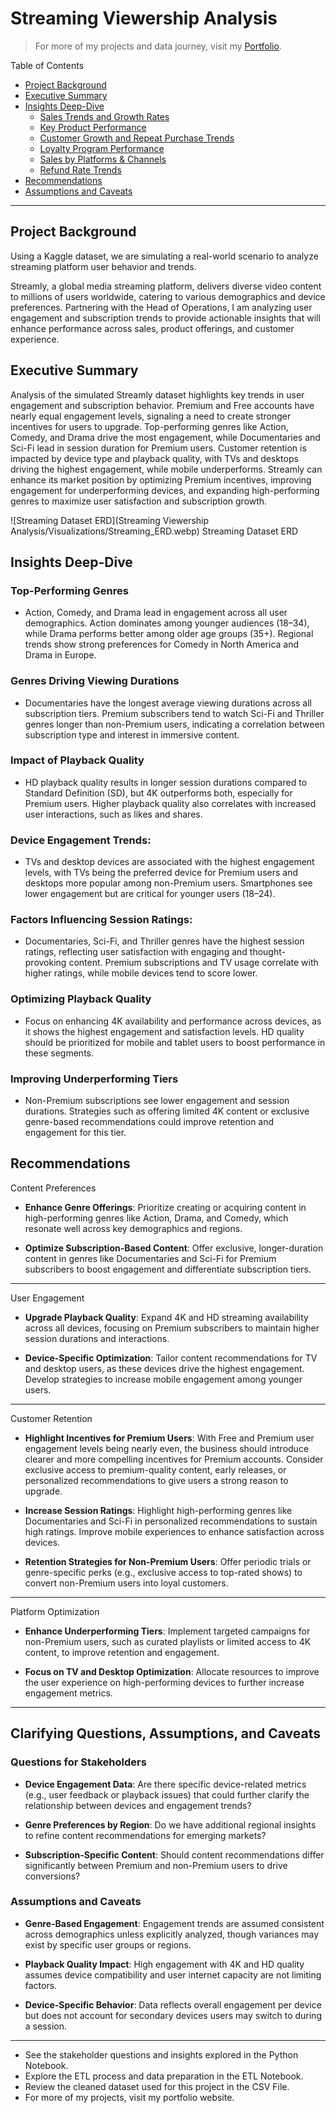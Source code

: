 # Streaming Viewership Analysis

> For more of my projects and data journey, visit my [Portfolio](https://joshuastewart.tech/).

Table of Contents

- [Project Background](#project-background)
- [Executive Summary](#executive-summary)
- [Insights Deep-Dive](#insights-deep-dive)
    - [Sales Trends and Growth Rates](#sales-trends-and-growth-rates)
    - [Key Product Performance](#key-product-performance)
    - [Customer Growth and Repeat Purchase Trends](#customer-growth-and-repeat-purchase-trends)
    - [Loyalty Program Performance](#loyalty-program-performance)
    - [Sales by Platforms & Channels](#sales-by-platforms--channels)
    - [Refund Rate Trends](#refund-rate-trends)
- [Recommendations](#recommendations)
- [Assumptions and Caveats](#assumptions-and-caveats)

***

## Project Background

Using a Kaggle dataset, we are simulating a real-world scenario to analyze streaming platform user behavior and trends.

Streamly, a global media streaming platform, delivers diverse video content to millions of users worldwide, catering to various demographics and device preferences. Partnering with the Head of Operations, I am analyzing user engagement and subscription trends to provide actionable insights that will enhance performance across sales, product offerings, and customer experience.

## Executive Summary

Analysis of the simulated Streamly dataset highlights key trends in user engagement and subscription behavior. Premium and Free accounts have nearly equal engagement levels, signaling a need to create stronger incentives for users to upgrade. Top-performing genres like Action, Comedy, and Drama drive the most engagement, while Documentaries and Sci-Fi lead in session duration for Premium users. Customer retention is impacted by device type and playback quality, with TVs and desktops driving the highest engagement, while mobile underperforms. Streamly can enhance its market position by optimizing Premium incentives, improving engagement for underperforming devices, and expanding high-performing genres to maximize user satisfaction and subscription growth.

![Streaming Dataset ERD](Streaming Viewership Analysis/Visualizations/Streaming_ERD.webp)
Streaming Dataset ERD

## Insights Deep-Dive

### Top-Performing Genres

- Action, Comedy, and Drama lead in engagement across all user demographics. Action dominates among younger audiences (18–34), while Drama performs better among older age groups (35+). Regional trends show strong preferences for Comedy in North America and Drama in Europe.


### Genres Driving Viewing Durations

- Documentaries have the longest average viewing durations across all subscription tiers. Premium subscribers tend to watch Sci-Fi and Thriller genres longer than non-Premium users, indicating a correlation between subscription type and interest in immersive content.


### Impact of Playback Quality

- HD playback quality results in longer session durations compared to Standard Definition (SD), but 4K outperforms both, especially for Premium users. Higher playback quality also correlates with increased user interactions, such as likes and shares.


### Device Engagement Trends:

- TVs and desktop devices are associated with the highest engagement levels, with TVs being the preferred device for Premium users and desktops more popular among non-Premium users. Smartphones see lower engagement but are critical for younger users (18–24).


### Factors Influencing Session Ratings:

- Documentaries, Sci-Fi, and Thriller genres have the highest session ratings, reflecting user satisfaction with engaging and thought-provoking content. Premium subscriptions and TV usage correlate with higher ratings, while mobile devices tend to score lower.




### Optimizing Playback Quality

- Focus on enhancing 4K availability and performance across devices, as it shows the highest engagement and satisfaction levels. HD quality should be prioritized for mobile and tablet users to boost performance in these segments.

### Improving Underperforming Tiers
- Non-Premium subscriptions see lower engagement and session durations. Strategies such as offering limited 4K content or exclusive genre-based recommendations could improve retention and engagement for this tier.


## Recommendations

Content Preferences

- **Enhance Genre Offerings**: Prioritize creating or acquiring content in high-performing genres like Action, Drama, and Comedy, which resonate well across key demographics and regions.

- **Optimize Subscription-Based Content**: Offer exclusive, longer-duration content in genres like Documentaries and Sci-Fi for Premium subscribers to boost engagement and differentiate subscription tiers.

***

User Engagement

- **Upgrade Playback Quality**: Expand 4K and HD streaming availability across all devices, focusing on Premium subscribers to maintain higher session durations and interactions.

- **Device-Specific Optimization**: Tailor content recommendations for TV and desktop users, as these devices drive the highest engagement. Develop strategies to increase mobile engagement among younger users.

***

Customer Retention

- **Highlight Incentives for Premium Users**: With Free and Premium user engagement levels being nearly even, the business should introduce clearer and more compelling incentives for Premium accounts. Consider exclusive access to premium-quality content, early releases, or personalized recommendations to give users a strong reason to upgrade.

- **Increase Session Ratings**: Highlight high-performing genres like Documentaries and Sci-Fi in personalized recommendations to sustain high ratings. Improve mobile experiences to enhance satisfaction across devices.

- **Retention Strategies for Non-Premium Users**: Offer periodic trials or genre-specific perks (e.g., exclusive access to top-rated shows) to convert non-Premium users into loyal customers.

***

Platform Optimization

- **Enhance Underperforming Tiers**: Implement targeted campaigns for non-Premium users, such as curated playlists or limited access to 4K content, to improve retention and engagement.

- **Focus on TV and Desktop Optimization**: Allocate resources to improve the user experience on high-performing devices to further increase engagement metrics.

***


## Clarifying Questions, Assumptions, and Caveats

### Questions for Stakeholders

- **Device Engagement Data**: Are there specific device-related metrics (e.g., user feedback or playback issues) that could further clarify the relationship between devices and engagement trends?

- **Genre Preferences by Region**: Do we have additional regional insights to refine content recommendations for emerging markets?

- **Subscription-Specific Content**: Should content recommendations differ significantly between Premium and non-Premium users to drive conversions?

### Assumptions and Caveats

- **Genre-Based Engagement**: Engagement trends are assumed consistent across demographics unless explicitly analyzed, though variances may exist by specific user groups or regions.

- **Playback Quality Impact**: High engagement with 4K and HD quality assumes device compatibility and user internet capacity are not limiting factors.

- **Device-Specific Behavior**: Data reflects overall engagement per device but does not account for secondary devices users may switch to during a session.

***

- See the stakeholder questions and insights explored in the Python Notebook.
- Explore the ETL process and data preparation in the ETL Notebook.
- Review the cleaned dataset used for this project in the CSV File.
- For more of my projects, visit my portfolio website.
